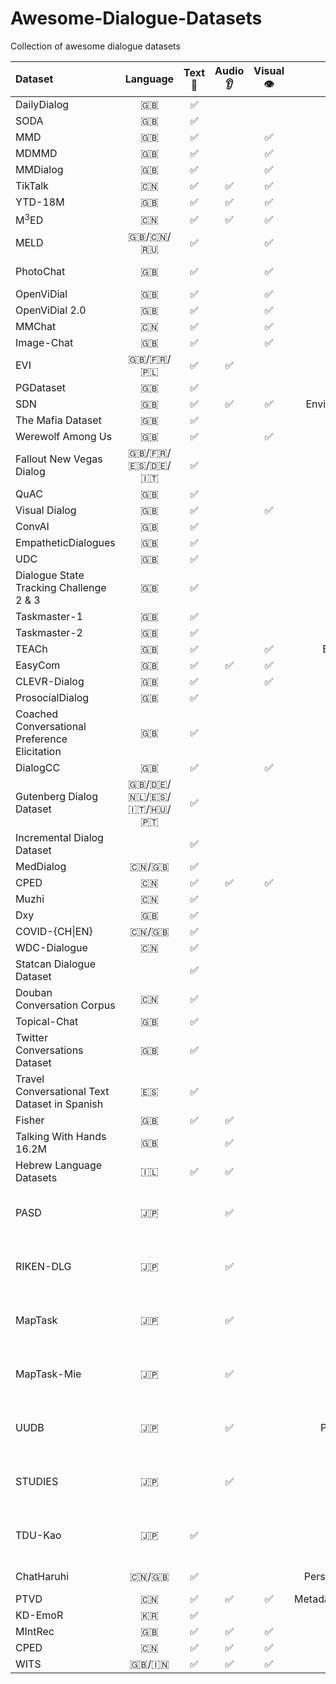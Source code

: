 # Awesome-Dialogue-Datasets
Collection of awesome dialogue datasets

| Dataset                                       |   Language    | Text📝 | Audio👂 | Visual👁️ |        Others         | Homepage                                                                                                                                                                                                                                                                                           | Summary |
| :-------------------------------------------- | :-----------: | :---: | :----: | :-----: | :-------------------: | :------------------------------------------------------------------------------------------------------------------------------------------------------------------------------------------------------------------------------------------------------------------------------------------------- | :------ |
| DailyDialog                                   |       🇬🇧       |   ✅   |        |         |                       | [http://yanran.li/dailydialog](http://yanran.li/dailydialog)                                                                                                                                                                                                                                       |         |
| SODA                                          |       🇬🇧       |   ✅   |        |         |                       | [https://github.com/skywalker023/sodaverse](https://github.com/skywalker023/sodaverse)                                                                                                                                                                                                             |         |
| MMD                                           |       🇬🇧       |   ✅   |        |    ✅    |                       | [https://amritasaha1812.github.io/MMD/](https://amritasaha1812.github.io/MMD/)                                                                                                                                                                                                                     |         |
| MDMMD                                         |       🇬🇧       |   ✅   |        |    ✅    |                       | [https://www.iitp.ac.in/~ai-nlp-ml/resources.html#mdmmd](https://www.iitp.ac.in/~ai-nlp-ml/resources.html#mdmmd)                                                                                                                                                                                   |         |
| MMDialog                                      |       🇬🇧       |   ✅   |        |    ✅    |                       | [https://github.com/victorsungo/MMDialog](https://github.com/victorsungo/MMDialog)                                                                                                                                                                                                                 |         |
| TikTalk                                       |       🇨🇳       |   ✅   |   ✅    |    ✅    |                       | [https://github.com/RUC-AIMind/TikTalk](https://github.com/RUC-AIMind/TikTalk)                                                                                                                                                                                                                     |         |
| YTD-18M                                       |       🇬🇧       |   ✅   |   ✅    |    ✅    |                       | [https://seungjuhan.me/champagne/](https://seungjuhan.me/champagne/)                                                                                                                                                                                                                               |         |
| M$^3$ED                                       |       🇨🇳       |   ✅   |   ✅    |    ✅    |                       | [https://github.com/AIM3-RUC/RUCM3ED](https://github.com/AIM3-RUC/RUCM3ED)                                                                                                                                                                                                                         |         |
| MELD                                          |     🇬🇧/🇨🇳/🇷🇺     |   ✅   |        |    ✅    |                       | [https://affective-meld.github.io/](https://affective-meld.github.io/)                                                                                                                                                                                                                             |         |
| PhotoChat                                     |       🇬🇧       |   ✅   |        |    ✅    |                       | [https://github.com/google-research/google-research/tree/master/multimodalchat/](https://github.com/google-research/google-research/tree/master/multimodalchat/)                                                                                                                                   |         |
| OpenViDial                                    |       🇬🇧       |   ✅   |        |    ✅    |                       | [https://github.com/ShannonAI/OpenViDial](https://github.com/ShannonAI/OpenViDial)                                                                                                                                                                                                                 |         |
| OpenViDial 2.0                                |       🇬🇧       |   ✅   |        |    ✅    |                       | [https://github.com/ShannonAI/OpenViDial](https://github.com/ShannonAI/OpenViDial)                                                                                                                                                                                                                 |         |
| MMChat                                        |       🇨🇳       |   ✅   |        |    ✅    |                       | [https://github.com/silverriver/MMChat](https://github.com/silverriver/MMChat)                                                                                                                                                                                                                     |         |  |
| Image-Chat                                    |       🇬🇧       |   ✅   |        |    ✅    |                       | [http://parl.ai/projects/image_chat](http://parl.ai/projects/image_chat)                                                                                                                                                                                                                           |         |
| EVI                                           |     🇬🇧/🇫🇷/🇵🇱     |   ✅   |   ✅    |         |         Table         | [https://github.com/PolyAI-LDN/evi-paper](https://github.com/PolyAI-LDN/evi-paper)                                                                                                                                                                                                                 |         |
| PGDataset                                     |       🇬🇧       |   ✅   |        |         |                       | [https://github.com/ruinunca/PGTask/](https://github.com/ruinunca/PGTask/)                                                                                                                                                                                                                         |         |
| SDN                                           |       🇬🇧       |   ✅   |   ✅    |    ✅    |  Environment/Action   | [https://github.com/sled-group/DOROTHIE](https://github.com/sled-group/DOROTHIE)                                                                                                                                                                                                                   |         |
| The Mafia Dataset                             |       🇬🇧       |   ✅   |        |         |                       | [https://github.com/omonida/mafia-dataset](https://github.com/omonida/mafia-dataset)                                                                                                                                                                                                               |         |
| Werewolf Among Us                             |       🇬🇧       |   ✅   |        |    ✅    |                       | [https://persuasion-deductiongame.socialai-data.org/](https://persuasion-deductiongame.socialai-data.org/)                                                                                                                                                                                         |         |
| Fallout New Vegas Dialog                      |   🇬🇧/🇫🇷/🇪🇸/🇩🇪/🇮🇹   |   ✅   |        |         |                       | [https://zenodo.org/record/6990638](https://zenodo.org/record/6990638)                                                                                                                                                                                                                             |         |
| QuAC                                          |       🇬🇧       |   ✅   |        |         |                       | [https://quac.ai/](https://quac.ai/)                                                                                                                                                                                                                                                               |         |
| Visual Dialog                                 |       🇬🇧       |   ✅   |        |    ✅    |                       | [https://visualdialog.org/](https://visualdialog.org/)                                                                                                                                                                                                                                             |         |
| ConvAI                                        |       🇬🇧       |   ✅   |        |         |                       | [https://parl.ai/projects/convai2/](https://parl.ai/projects/convai2/)                                                                                                                                                                                                                             |         |
| EmpatheticDialogues                           |       🇬🇧       |   ✅   |        |         |                       | [https://github.com/facebookresearch/EmpatheticDialogues](https://github.com/facebookresearch/EmpatheticDialogues)                                                                                                                                                                                 |         |
| UDC                                           |       🇬🇧       |   ✅   |        |         |                       | [https://github.com/npow/ubottu](https://github.com/npow/ubottu)                                                                                                                                                                                                                                   |         |
| Dialogue State Tracking Challenge 2 & 3       |       🇬🇧       |   ✅   |        |         |                       | [https://github.com/matthen/dstc](https://github.com/matthen/dstc)                                                                                                                                                                                                                                 |         |
| Taskmaster-1                                  |       🇬🇧       |   ✅   |        |         |                       | [https://research.google/tools/datasets/taskmaster-1/](https://research.google/tools/datasets/taskmaster-1/)                                                                                                                                                                                       |         |
| Taskmaster-2                                  |       🇬🇧       |   ✅   |        |         |                       | [https://research.google/tools/datasets/taskmaster-2/](https://research.google/tools/datasets/taskmaster-2/)                                                                                                                                                                                       |         |
| TEACh                                         |       🇬🇧       |   ✅   |        |    ✅    |      Environment      | [https://github.com/alexa/teach](https://github.com/alexa/teach)                                                                                                                                                                                                                                   |         |
| EasyCom                                       |       🇬🇧       |   ✅   |   ✅    |    ✅    |                       | [https://github.com/facebookresearch/EasyComDataset](https://github.com/facebookresearch/EasyComDataset)                                                                                                                                                                                           |         |
| CLEVR-Dialog                                  |       🇬🇧       |   ✅   |        |    ✅    |                       | [https://github.com/satwikkottur/clevr-dialog](https://github.com/satwikkottur/clevr-dialog)                                                                                                                                                                                                       |         |
| ProsocialDialog                               |       🇬🇧       |   ✅   |        |         |                       | [https://github.com/skywalker023/prosocial-dialog](https://github.com/skywalker023/prosocial-dialog)                                                                                                                                                                                               |         |
| Coached Conversational Preference Elicitation |       🇬🇧       |   ✅   |        |         |                       | [https://research.google/tools/datasets/coached-conversational-preference-elicitation/](https://research.google/tools/datasets/coached-conversational-preference-elicitation/)                                                                                                                     |         |
| DialogCC                                      |       🇬🇧       |   ✅   |        |    ✅    |                       | [https://github.com/passing2961/DialogCC](https://github.com/passing2961/DialogCC)                                                                                                                                                                                                                 |         |
| Gutenberg Dialog Dataset                      | 🇬🇧/🇩🇪/🇳🇱/🇪🇸/🇮🇹/🇭🇺/🇵🇹 |   ✅   |        |         |                       | [https://github.com/ricsinaruto/gutenberg-dialog](https://github.com/ricsinaruto/gutenberg-dialog)                                                                                                                                                                                                 |         |
| Incremental Dialog Dataset                    |               |   ✅   |        |         |                       | [https://github.com/Leechikara/Incremental-Dialogue-System](https://github.com/Leechikara/Incremental-Dialogue-System)                                                                                                                                                                             |         |
| MedDialog                                     |      🇨🇳/🇬🇧      |   ✅   |        |         |                       | [https://github.com/UCSD-AI4H/Medical-Dialogue-System](https://github.com/UCSD-AI4H/Medical-Dialogue-System)                                                                                                                                                                                       |         |
| CPED                                          |       🇨🇳       |   ✅   |   ✅    |    ✅    |                       | [https://github.com/scutcyr/CPED](https://github.com/scutcyr/CPED)                                                                                                                                                                                                                                 |         |
| Muzhi                                         |       🇨🇳       |   ✅   |        |         |                       |                                                                                                                                                                                                                                                                                                    |         |
| Dxy                                           |       🇬🇧       |   ✅   |        |         |                       |                                                                                                                                                                                                                                                                                                    |         |
| COVID-{CH\|EN}                                |      🇨🇳/🇬🇧      |   ✅   |        |         |                       |                                                                                                                                                                                                                                                                                                    |         |
| WDC-Dialogue                                  |       🇨🇳       |   ✅   |        |         |                       |                                                                                                                                                                                                                                                                                                    |         |
| Statcan Dialogue Dataset                      |               |   ✅   |        |         |         Table         |                                                                                                                                                                                                                                                                                                    |         |
| Douban Conversation Corpus                    |       🇨🇳       |   ✅   |        |         |                       | [https://github.com/MarkWu🇳🇱P/MultiTurnResponseSelection](https://github.com/MarkWuNLP/MultiTurnResponseSelection)                                                                                                                                                                                  |         |
| Topical-Chat                                  |       🇬🇧       |   ✅   |        |         |                       | [https://github.com/alexa/Topical-Chat](https://github.com/alexa/Topical-Chat)                                                                                                                                                                                                                     |         |
| Twitter Conversations Dataset                 |       🇬🇧       |   ✅   |        |         |                       | [https://github.com/IBM/twitter-customer-care-document-prediction](https://github.com/IBM/twitter-customer-care-document-prediction)                                                                                                                                                               |         |
| Travel Conversational Text Dataset in Spanish |       🇪🇸       |   ✅   |        |         |                       | [https://www.futurebeeai.com/dataset/text-dataset/spanish-travel-domain-conversation-text-dataset](https://www.futurebeeai.com/dataset/text-dataset/spanish-travel-domain-conversation-text-dataset)                                                                                               |         |
| Fisher                                        |       🇬🇧       |   ✅   |   ✅    |         |                       | [https://catalog.ldc.upenn.edu/LDC2004T19](https://catalog.ldc.upenn.edu/LDC2004T19)                                                                                                                                                                                                               |         |
| Talking With Hands 16.2M                      |       🇬🇧       |       |   ✅    |         |        Motion         | [https://github.com/facebookresearch/TalkingWithHands32M](https://github.com/facebookresearch/TalkingWithHands32M)                                                                                                                                                                                 |         |
| Hebrew Language Datasets                      |       🇮🇱       |   ✅   |   ✅    |         |                       | [https://ja.shaip.com/offerings/speech-data-catalog/hebrew-dataset/](https://ja.shaip.com/offerings/speech-data-catalog/hebrew-dataset/)                                                                                                                                                           |         |
| PASD                                          |       🇯🇵       |       |   ✅    |         |                       | [https://dsc.repo.nii.ac.jp/?action=pages_view_main&active_action=repository_view_main_item_detail&item_id=4358&item_no=1&page_id=13&block_id=21](https://dsc.repo.nii.ac.jp/?action=pages_view_main&active_action=repository_view_main_item_detail&item_id=4358&item_no=1&page_id=13&block_id=21) |         |
| RIKEN-DLG                                     |       🇯🇵       |       |   ✅    |         |                       | [https://dsc.repo.nii.ac.jp/?action=pages_view_main&active_action=repository_view_main_item_detail&item_id=4368&item_no=1&page_id=13&block_id=21](https://dsc.repo.nii.ac.jp/?action=pages_view_main&active_action=repository_view_main_item_detail&item_id=4368&item_no=1&page_id=13&block_id=21) |         |
| MapTask                                       |       🇯🇵       |       |   ✅    |         |                       | [https://dsc.repo.nii.ac.jp/?action=pages_view_main&active_action=repository_view_main_item_detail&item_id=4369&item_no=1&page_id=13&block_id=21](https://dsc.repo.nii.ac.jp/?action=pages_view_main&active_action=repository_view_main_item_detail&item_id=4369&item_no=1&page_id=13&block_id=21) |         |
| MapTask-Mie                                   |       🇯🇵       |       |   ✅    |         |                       | [https://dsc.repo.nii.ac.jp/?action=pages_view_main&active_action=repository_view_main_item_detail&item_id=4370&item_no=1&page_id=13&block_id=21](https://dsc.repo.nii.ac.jp/?action=pages_view_main&active_action=repository_view_main_item_detail&item_id=4370&item_no=1&page_id=13&block_id=21) |         |
| UUDB                                          |       🇯🇵       |       |   ✅    |         |    Paralinguistic     | [https://dsc.repo.nii.ac.jp/?action=pages_view_main&active_action=repository_view_main_item_detail&item_id=4371&item_no=1&page_id=13&block_id=21](https://dsc.repo.nii.ac.jp/?action=pages_view_main&active_action=repository_view_main_item_detail&item_id=4371&item_no=1&page_id=13&block_id=21) |         |
| STUDIES                                       |       🇯🇵       |       |   ✅    |         |                       | [https://dsc.repo.nii.ac.jp/?action=pages_view_main&active_action=repository_view_main_item_detail&item_id=4603&item_no=1&page_id=13&block_id=21](https://dsc.repo.nii.ac.jp/?action=pages_view_main&active_action=repository_view_main_item_detail&item_id=4603&item_no=1&page_id=13&block_id=21) |         |
| TDU-Kao                                       |       🇯🇵       |   ✅   |        |         |                       | [https://dsc.repo.nii.ac.jp/?action=pages_view_main&active_action=repository_view_main_item_detail&item_id=4899&item_no=1&page_id=13&block_id=21](https://dsc.repo.nii.ac.jp/?action=pages_view_main&active_action=repository_view_main_item_detail&item_id=4899&item_no=1&page_id=13&block_id=21) |         |
| ChatHaruhi                                    |      🇨🇳/🇬🇧      |   ✅   |        |         |  Persona (Character)  | [https://huggingface.co/datasets/silk-road/ChatHaruhi-54K-Role-Playing-Dialogue](https://huggingface.co/datasets/silk-road/ChatHaruhi-54K-Role-Playing-Dialogue)                                                                                                                                   |         |
| PTVD                                          |       🇨🇳       |   ✅   |   ✅    |    ✅    | Metadata/Plot/Comment | [https://ptvd.github.io/](https://ptvd.github.io/)                                                                                                                                                                                                                                                 |         |
| KD-EmoR                                       |       🇰🇷       |   ✅   |        |         |                       | [https://sites.google.com/view/kd-emor](https://sites.google.com/view/kd-emor)                                                                                                                                                                                                                     |         |
| MIntRec                                       |       🇬🇧       |   ✅   |   ✅    |    ✅    |                       | [https://github.com/thuiar/MIntRec](https://github.com/thuiar/MIntRec)                                                                                                                                                                                                                             |         |
| CPED                                          |       🇨🇳       |   ✅   |   ✅    |    ✅    |        Persona        | [https://github.com/scutcyr/CPED](https://github.com/scutcyr/CPED)                                                                                                                                                                                                                                 |         |
| WITS                                          |      🇬🇧/🇮🇳      |   ✅   |   ✅    |    ✅    |                       | [https://github.com/LCS2-IIITD/MAF](https://github.com/LCS2-IIITD/MAF)                                                                                                                                                                                                                             |         |